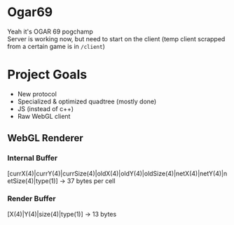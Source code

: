 # <strong> Ogar69 </strong>
Yeah it's OGAR 69 pogchamp<br>
Server is working now, but need to start on the client (temp client scrapped from a certain game is in `/client`)

# Project Goals
* New protocol
* Specialized & optimized quadtree (mostly done)
* JS (instead of c++)
* Raw WebGL client

## WebGL Renderer

### Internal Buffer
[currX(4)|currY(4)|currSize(4)|oldX(4)|oldY(4)|oldSize(4)|netX(4)|netY(4)|netSize(4)|type(1)] -> 37 bytes per cell

### Render Buffer
[X(4)|Y(4)|size(4)|type(1)] -> 13 bytes
